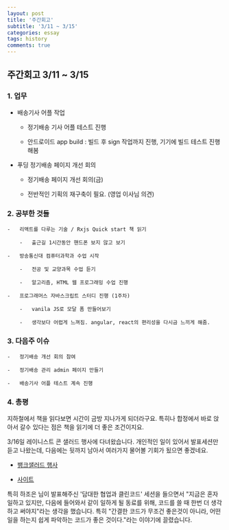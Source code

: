```yaml
---
layout: post
title: '주간회고'
subtitle: '3/11 ~ 3/15'
categories: essay
tags: history
comments: true
---
```


## 주간회고 3/11 ~ 3/15


### 1. 업무

- 배송기사 어플 작업

    -   정기배송 기사 어플 테스트 진행

    -   안드로이드 app build : 빌드 후 sign 작업까지 진행, 기기에 빌드 테스트 진행해봄


- 푸딩 정기배송 페이지 개선 회의

    -   정기배송 페이지 개선 회의(금)

    -   전반적인 기획의 재구축이 필요. (영업 이사님 의견)


### 2. 공부한 것들

    -   리액트를 다루는 기술 / Rxjs Quick start 책 읽기

        -   출근길 1시간동안 핸드폰 보지 않고 보기

    -   방송통신대 컴퓨터과학과 수업 시작

        -   전공 및 교양과목 수업 듣기

        -   알고리즘, HTML 웹 프로그래밍 수업 진행

    -   프로그래머스 자바스크립트 스터디 진행 (1주차)

        -   vanila JS로 모달 폼 만들어보기

        -   생각보다 어렵게 느껴짐. angular, react의 편리성을 다시금 느끼게 해줌.


### 3. 다음주 이슈

    -   정기배송 개선 회의 참여

    -   정기배송 관리 admin 페이지 만들기

    -   배송기사 어플 테스트 계속 진행

### 4. 총평

지하철에서 책을 읽다보면 시간이 금방 지나가게 되더라구요. 특히나 합정에서 바로 앉아서 갈수 있다는 점은 책을 읽기에 더 좋은 조건이지요.

3/16일 레이니스트 콘 샐러드 행사에 다녀왔습니다. 개인적인 일이 있어서 발표세션만 듣고 나왔는데, 다음에는 뒷까지 남아서 여러가지 물어볼 기회가 됬으면 좋겠네요.

  - [뱅크샐러드 행사](https://festa.io/events/225)

  - [사이트](https://consalad.io)

특히 하조은 님이 발표해주신 '담대한 협업과 클린코드' 세션을 들으면서 "지금은 혼자 일하고 있지만, 다음에 들어와서 같이 일하게 될 동료를 위해, 코드를 쓸 때 한번 더 생각하고 써야지"라는 생각을 했습니다. 특히 "간결한 코드가 무조건 좋은것이 아니라, 어떤 일을 하는지 쉽게 파악하는 코드가 좋은 것이다."라는 이야기에 끌렸습니다.


